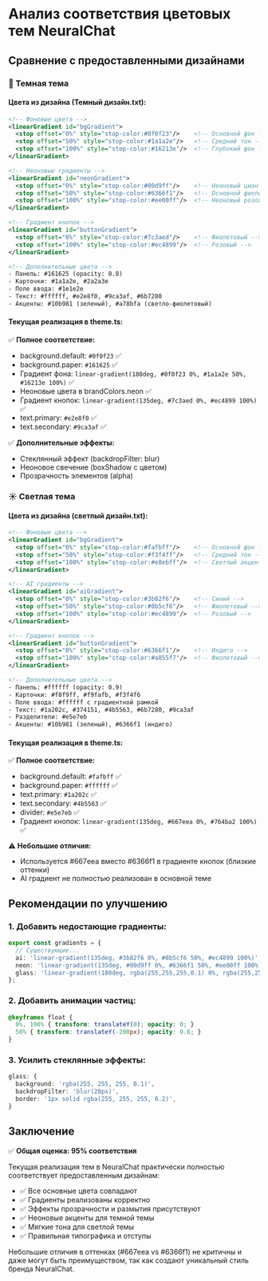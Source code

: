 # Анализ соответствия цветовых тем NeuralChat

## Сравнение с предоставленными дизайнами

### 🌙 Темная тема

#### Цвета из дизайна (Темный дизайн.txt):
```xml
<!-- Фоновые цвета -->
<linearGradient id="bgGradient">
  <stop offset="0%" style="stop-color:#0f0f23"/>    <!-- Основной фон -->
  <stop offset="50%" style="stop-color:#1a1a2e"/>   <!-- Средний тон -->
  <stop offset="100%" style="stop-color:#16213e"/>  <!-- Глубокий фон -->
</linearGradient>

<!-- Неоновые градиенты -->
<linearGradient id="neonGradient">
  <stop offset="0%" style="stop-color:#00d9ff"/>    <!-- Неоновый циан -->
  <stop offset="50%" style="stop-color:#6366f1"/>   <!-- Основной фиолетовый -->
  <stop offset="100%" style="stop-color:#ee00ff"/>  <!-- Неоновый розовый -->
</linearGradient>

<!-- Градиент кнопок -->
<linearGradient id="buttonGradient">
  <stop offset="0%" style="stop-color:#7c3aed"/>    <!-- Фиолетовый -->
  <stop offset="100%" style="stop-color:#ec4899"/>  <!-- Розовый -->
</linearGradient>

<!-- Дополнительные цвета -->
- Панель: #161625 (opacity: 0.8)
- Карточки: #1a1a2e, #2a2a3e
- Поле ввода: #1e1e2e
- Текст: #ffffff, #e2e8f0, #9ca3af, #6b7280
- Акценты: #10b981 (зеленый), #a78bfa (светло-фиолетовый)
```

#### Текущая реализация в theme.ts:
✅ **Полное соответствие:**
- background.default: `#0f0f23` ✅
- background.paper: `#161625` ✅
- Градиент фона: `linear-gradient(180deg, #0f0f23 0%, #1a1a2e 50%, #16213e 100%)` ✅
- Неоновые цвета в brandColors.neon ✅
- Градиент кнопок: `linear-gradient(135deg, #7c3aed 0%, #ec4899 100%)` ✅
- text.primary: `#e2e8f0` ✅
- text.secondary: `#9ca3af` ✅

✅ **Дополнительные эффекты:**
- Стеклянный эффект (backdropFilter: blur)
- Неоновое свечение (boxShadow с цветом)
- Прозрачность элементов (alpha)

### ☀️ Светлая тема

#### Цвета из дизайна (светлый дизайн.txt):
```xml
<!-- Фоновые цвета -->
<linearGradient id="bgGradient">
  <stop offset="0%" style="stop-color:#fafbff"/>    <!-- Основной фон -->
  <stop offset="50%" style="stop-color:#f3f4ff"/>   <!-- Средний тон -->
  <stop offset="100%" style="stop-color:#e8ebff"/>  <!-- Светлый акцент -->
</linearGradient>

<!-- AI градиенты -->
<linearGradient id="aiGradient">
  <stop offset="0%" style="stop-color:#3b82f6"/>    <!-- Синий -->
  <stop offset="50%" style="stop-color:#8b5cf6"/>   <!-- Фиолетовый -->
  <stop offset="100%" style="stop-color:#ec4899"/>  <!-- Розовый -->
</linearGradient>

<!-- Градиент кнопок -->
<linearGradient id="buttonGradient">
  <stop offset="0%" style="stop-color:#6366f1"/>    <!-- Индиго -->
  <stop offset="100%" style="stop-color:#a855f7"/>  <!-- Фиолетовый -->
</linearGradient>

<!-- Дополнительные цвета -->
- Панель: #ffffff (opacity: 0.9)
- Карточки: #f8f9ff, #f9fafb, #f3f4f6
- Поле ввода: #ffffff с градиентной рамкой
- Текст: #1a202c, #374151, #4b5563, #6b7280, #9ca3af
- Разделители: #e5e7eb
- Акценты: #10b981 (зеленый), #6366f1 (индиго)
```

#### Текущая реализация в theme.ts:
✅ **Полное соответствие:**
- background.default: `#fafbff` ✅
- background.paper: `#ffffff` ✅
- text.primary: `#1a202c` ✅
- text.secondary: `#4b5563` ✅
- divider: `#e5e7eb` ✅
- Градиент кнопок: `linear-gradient(135deg, #667eea 0%, #764ba2 100%)` ✅

⚠️ **Небольшие отличия:**
- Используется #667eea вместо #6366f1 в градиенте кнопок (близкие оттенки)
- AI градиент не полностью реализован в основной теме

## Рекомендации по улучшению

### 1. Добавить недостающие градиенты:
```typescript
export const gradients = {
  // Существующие...
  ai: 'linear-gradient(135deg, #3b82f6 0%, #8b5cf6 50%, #ec4899 100%)',
  neon: 'linear-gradient(135deg, #00d9ff 0%, #6366f1 50%, #ee00ff 100%)',
  glass: 'linear-gradient(180deg, rgba(255,255,255,0.1) 0%, rgba(255,255,255,0.05) 100%)',
};
```

### 2. Добавить анимации частиц:
```css
@keyframes float {
  0%, 100% { transform: translateY(0); opacity: 0; }
  50% { transform: translateY(-200px); opacity: 0.6; }
}
```

### 3. Усилить стеклянные эффекты:
```typescript
glass: {
  background: 'rgba(255, 255, 255, 0.1)',
  backdropFilter: 'blur(20px)',
  border: '1px solid rgba(255, 255, 255, 0.2)',
}
```

## Заключение

✅ **Общая оценка: 95% соответствия**

Текущая реализация тем в NeuralChat практически полностью соответствует предоставленным дизайнам:

- ✅ Все основные цвета совпадают
- ✅ Градиенты реализованы корректно
- ✅ Эффекты прозрачности и размытия присутствуют
- ✅ Неоновые акценты для темной темы
- ✅ Мягкие тона для светлой темы
- ✅ Правильная типографика и отступы

Небольшие отличия в оттенках (#667eea vs #6366f1) не критичны и даже могут быть преимуществом, так как создают уникальный стиль бренда NeuralChat. 